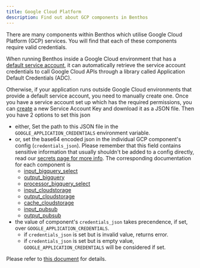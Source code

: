 ```yaml
---
title: Google Cloud Platform
description: Find out about GCP components in Benthos
---
```


There are many components within Benthos which utilise Google Cloud Platform (GCP) services. You will find that each of
these components require valid credentials.

When running Benthos inside a Google Cloud environment that has a
[default service account](https://cloud.google.com/iam/docs/service-accounts#default), it can automatically retrieve the
service account credentials to call Google Cloud APIs through a library called Application Default Credentials (ADC).

Otherwise, if your application runs outside Google Cloud environments that provide a default service account, you need
to manually create one. Once you have a service account set up which has the required permissions, you can
[create](https://console.cloud.google.com/apis/credentials/serviceaccountkey) a new Service Account Key and download it
as a JSON file. Then you have 2 options to set this json 
- either, Set the path to this JSON file in the `GOOGLE_APPLICATION_CREDENTIALS` environment variable.
- or, set the base64 encoded json in the individual GCP component's config (`credentials_json`). Please remember that this field contains sensitive information that usually shouldn't be added to a config directly, read our [secrets page for more info](/docs/configuration/secrets). The corresponding documentation for each component is 
    - [input_bigquery_select](/docs/components/inputs/gcp_bigquery_select)
    - [output_bigquery](/docs/components/outputs/gcp_bigquery)
    - [processor_bigquery_select](/docs/components/processors/gcp_bigquery_select)
    - [input_cloudstorage](/docs/components/inputs/gcp_cloud_storage)
    - [output_cloudstorage](/docs/components/outputs/gcp_cloud_storage)
    - [cache_cloudstorage](/docs/components/caches/gcp_cloud_storage)
    - [input_pubsub](/docs/components/inputs/gcp_pubsub)
    - [output_pubsub](/docs/components/outputs/gcp_pubsub)
- the value of component's `credentials_json` takes precendence, if set, over `GOOGLE_APPLICATION_CREDENTIALS`. 
  - if `credentials_json` is set but is invalid value, returns error.
  - if `credentials_json` is set but is empty value, `GOOGLE_APPLICATION_CREDENTIALS` will be considered if set.

Please refer to [this document](https://cloud.google.com/docs/authentication/production) for details.
